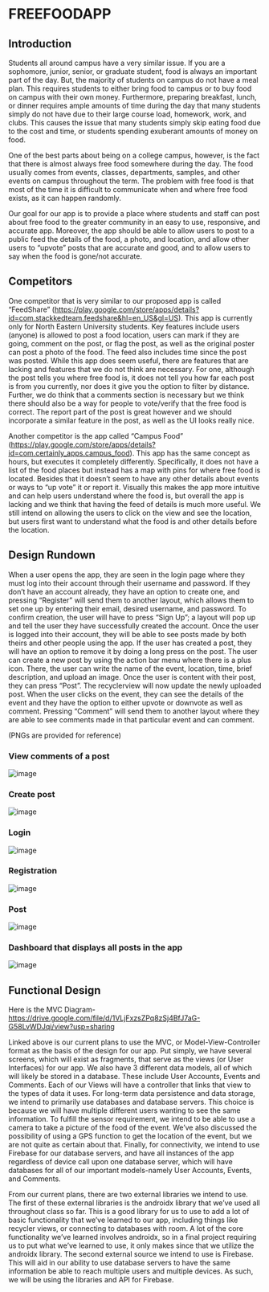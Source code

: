 # FREEFOODAPP

## Introduction

Students all around campus have a very similar issue. If you are a sophomore, junior, senior, or graduate student, food is always an important part of the day. But, the majority of students on campus do not have a meal plan. This requires students to either bring food to campus or to buy food on campus with their own money. Furthermore, preparing breakfast, lunch, or dinner requires ample amounts of time during the day that many students simply do not have due to their large course load, homework, work, and clubs. This causes the issue that many students simply skip eating food due to the cost and time, or students spending exuberant amounts of money on food. 

One of the best parts about being on a college campus, however, is the fact that there is almost always free food somewhere during the day. The food usually comes from events, classes, departments, samples, and other events on campus throughout the term. The problem with free food is that most of the time it is difficult to communicate when and where free food exists, as it can happen randomly. 

Our goal for our app is to provide a place where students and staff can post about free food to the greater community in an easy to use, responsive, and accurate app. Moreover, the app should be able to allow users to post to a public feed the details of the food, a photo, and location, and allow other users to “upvote” posts that are accurate and good, and to allow users to say when the food is gone/not accurate. 

## Competitors

One competitor that is very similar to our proposed app is called “FeedShare” (https://play.google.com/store/apps/details?id=com.stackkedteam.feedshare&hl=en_US&gl=US). This app is currently only for North Eastern University students. Key features include users (anyone) is allowed to post a food location, users can mark if they are going, comment on the post, or flag the post, as well as the original poster can post a photo of the food. The feed also includes time since the post was posted. While this app does seem useful, there are features that are lacking and features that we do not think are necessary. For one, although the post tells you where free food is, it does not tell you how far each post is from you currently, nor does it give you the option to filter by distance. Further, we do think that a comments section is necessary but we think there should also be a way for people to vote/verify that the free food is correct. The report part of the post is great however and we should incorporate a similar feature in the post, as well as the UI looks really nice.

Another competitor is the app called “Campus Food” (https://play.google.com/store/apps/details?id=com.certainly_apps.campus_food). This app has the same concept as hours, but executes it completely differently. Specifically, it does not have a list of the food places but instead has a map with pins for where free food is located. Besides that it doesn’t seem to have any other details about events or ways to “up vote” it or report it. Visually this makes the app more intuitive and can help users understand where the food is, but overall the app is lacking and we think that having the feed of details is much more useful. We still intend on allowing the users to click on the view and see the location, but users first want to understand what the food is and other details before the location.

## Design Rundown

When a user opens the app, they are seen in the login page where they must log into their account through their username and password. If they don’t have an account already, they have an option to create one, and pressing “Register” will send them to another layout, which allows them to set one up by entering their email, desired username, and password. To confirm creation, the user will have to press “Sign Up”; a layout will pop up and tell the user they have successfully created the account. Once the user is logged into their account, they will be able to see posts made by both theirs and other people using the app. If the user has created a post, they will have an option to remove it by doing a long press on the post. The user can create a new post by using the action bar menu where there is a plus icon. There, the user can write the name of the event, location, time, brief description, and upload an image. Once the user is content with their post, they can press “Post”. The recyclerview will now update the newly uploaded post. When the user clicks on the event, they can see the details of the event and they have the option to either upvote or downvote as well as comment. Pressing “Comment” will send them to another layout where they are able to see comments made in that particular event and can comment. 

(PNGs are provided for reference)

### View comments of a post											
![image](https://user-images.githubusercontent.com/73298064/198181908-7251426a-4c2c-49a7-931d-00e3ded349d8.png) 

 ### Create post
 ![image](https://user-images.githubusercontent.com/73298064/198182074-947074c1-ad95-4977-b486-863de24f4261.png)

### Login
![image](https://user-images.githubusercontent.com/73298064/198182118-8fda0ba1-8ce1-4085-9407-d11b68acaa26.png)

### Registration
![image](https://user-images.githubusercontent.com/73298064/198182197-32095317-23d6-4221-9b87-12eac84b9b8c.png)

### Post
![image](https://user-images.githubusercontent.com/73298064/198182219-56fd87ff-fc39-4356-b53f-3204390d19b9.png)

### Dashboard that displays all posts in the app 
![image](https://user-images.githubusercontent.com/73298064/198182324-6a5f10e0-e5ac-4a0e-9ddc-bc3965102b79.png)

## Functional Design

Here is the MVC Diagram-
	https://drive.google.com/file/d/1VLjFxzsZPq8zSj4BfJ7aG-G58LvWDJqi/view?usp=sharing

Linked above is our current plans to use the MVC, or Model-View-Controller format as the basis of the design for our app. Put simply, we have several screens, which will exist as fragments, that serve as the views (or User Interfaces) for our app. We also have 3 different data models, all of which will likely be stored in a database. These include User Accounts, Events and Comments. Each of our Views will have a controller that links that view to the types of data it uses. For long-term data persistence and data storage, we intend to primarily use databases and database servers. This choice is because we will have multiple different users wanting to see the same information.  To fulfill the sensor requirement, we intend to be able to use a camera to take a picture of the food of the event. We’ve also discussed the possibility of using a GPS function to get the location of the event, but we are not quite as certain about that. Finally, for connectivity, we intend to use Firebase for our database servers, and have all instances of the app regardless of device call upon one database server, which will have databases for all of our important models-namely User Accounts, Events, and Comments.

From our current plans, there are two external libraries we intend to use. The first of these external libraries is the androidx library that we’ve used all throughout class so far. This is a good library for us to use to add a lot of basic functionality that we’ve learned to our app, including things like recycler views, or connecting to databases with room. A lot of the core functionality we’ve learned involves androidx, so in a final project requiring us to put what we’ve learned to use, it only makes since that we utilize the androidx library. The second external source we intend to use is Firebase. This will aid in our ability to use database servers to have the same information be able to reach multiple users and multiple devices. As such, we will be using the libraries and API for Firebase.




